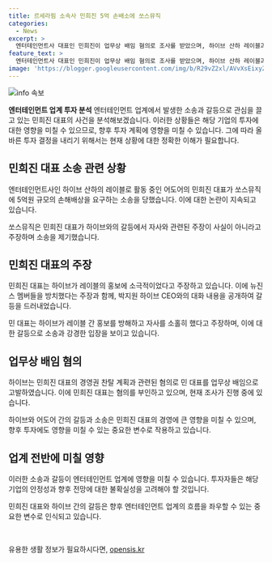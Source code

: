 ```yaml
---
title: 르세라핌 소속사 민희진 5억 손배소에 쏘스뮤직
categories:
  - News
excerpt: >
  엔터테인먼트사 대표인 민희진이 업무상 배임 혐의로 조사를 받았으며, 하이브 산하 레이블과의 갈등으로 5억원 규모의 손해배상 소송에 휘말렸다. 이에 대한 민 대표의 주장과 상대방의 반론이 공방 중이며, 하이브의 감사에 착수한 상황이다. 현재 민 대표는 배임 혐의를 부인하고, 하이브와의 관련 소송으로 논란을 빚고 있다.
feature_text: >
  엔터테인먼트사 대표인 민희진이 업무상 배임 혐의로 조사를 받았으며, 하이브 산하 레이블과의 갈등으로 5억원 규모의 손해배상 소송에 휘말렸다. 이에 대한 민 대표의 주장과 상대방의 반론이 공방 중이며, 하이브의 감사에 착수한 상황이다. 현재 민 대표는 배임 혐의를 부인하고, 하이브와의 관련 소송으로 논란을 빚고 있다.
image: 'https://blogger.googleusercontent.com/img/b/R29vZ2xl/AVvXsEixyZcFfHzMRdzZMjFBmAUKJYCLCGyLL1o632UiGVXcaFdKo_bkvkuCioo0uUKlGfBVcT3P84aROyZIXSBEx3Aw5nCQ3pTgDom1WDC4m8eifvWiAmWEEVb4x6G_l8C0QH225ldMjyaFvpxGEBGNO37VmDTDMHGhJPq73UglMfDca1-0aw/s1600/blogspot.png'
---
```


<p><img src="https://blogger.googleusercontent.com/img/b/R29vZ2xl/AVvXsEixyZcFfHzMRdzZMjFBmAUKJYCLCGyLL1o632UiGVXcaFdKo_bkvkuCioo0uUKlGfBVcT3P84aROyZIXSBEx3Aw5nCQ3pTgDom1WDC4m8eifvWiAmWEEVb4x6G_l8C0QH225ldMjyaFvpxGEBGNO37VmDTDMHGhJPq73UglMfDca1-0aw/s1600/blogspot.png" alt="info 속보" /></p>

<p><b>엔터테인먼트 업계 투자 분석</b>
엔터테인먼트 업계에서 발생한 소송과 갈등으로 관심을 끌고 있는 민희진 대표의 사건을 분석해보겠습니다. 이러한 상황들은 해당 기업의 투자에 대한 영향을 미칠 수 있으므로, 향후 투자 계획에 영향을 미칠 수 있습니다. 그에 따라 올바른 투자 결정을 내리기 위해서는 현재 상황에 대한 정확한 이해가 필요합니다.</p>

<h2>민희진 대표 소송 관련 상황</h2>

<p>엔터테인먼트사인 하이브 산하의 레이블로 활동 중인 어도어의 민희진 대표가 쏘스뮤직에 5억원 규모의 손해배상을 요구하는 소송을 당했습니다. 이에 대한 논란이 지속되고 있습니다. </p>

<p data-ke-size="size16">쏘스뮤직은 민희진 대표가 하이브와의 갈등에서 자사와 관련된 주장이 사실이 아니라고 주장하며 소송을 제기했습니다.</p>

<h2>민희진 대표의 주장</h2>

<p>민희진 대표는 하이브가 레이블의 홍보에 소극적이었다고 주장하고 있습니다. 이에 뉴진스 멤버들을 방치했다는 주장과 함께, 박지원 하이브 CEO와의 대화 내용을 공개하여 갈등을 드러내었습니다.</p>

<p data-ke-size="size16">민 대표는 하이브가 레이블 간 홍보를 방해하고 자사를 소홀히 했다고 주장하며, 이에 대한 갈등으로 소송과 강경한 입장을 보이고 있습니다.</p>

<h2>업무상 배임 혐의</h2>

<p>하이브는 민희진 대표의 경영권 찬탈 계획과 관련된 혐의로 민 대표를 업무상 배임으로 고발하였습니다. 이에 민희진 대표는 혐의를 부인하고 있으며, 현재 조사가 진행 중에 있습니다.</p>

<p data-ke-size="size16">하이브와 어도어 간의 갈등과 소송은 민희진 대표의 경영에 큰 영향을 미칠 수 있으며, 향후 투자에도 영향을 미칠 수 있는 중요한 변수로 작용하고 있습니다.</p>

<h2>업계 전반에 미칠 영향</h2>

<p>이러한 소송과 갈등이 엔터테인먼트 업계에 영향을 미칠 수 있습니다. 투자자들은 해당 기업의 안정성과 향후 전망에 대한 불확실성을 고려해야 할 것입니다.</p>

<p data-ke-size="size16">민희진 대표와 하이브 간의 갈등은 향후 엔터테인먼트 업계의 흐름을 좌우할 수 있는 중요한 변수로 인식되고 있습니다.</p>

<p data-ke-size="size16">&nbsp;</p>
유용한 생활 정보가 필요하시다면, <a href="https://opensis.kr" rel="dofollow">opensis.kr</a>


